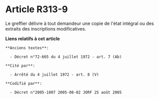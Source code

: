 # Article R313-9

Le greffier délivre à tout demandeur une copie de l'état intégral ou des extraits des inscriptions modificatives.

**Liens relatifs à cet article**

	**Anciens textes**:

	  - Décret n°72-665 du 4 juillet 1972 - art. 7 (Ab)

	**Cité par**:

	  - Arrêté du 4 juillet 1972 - art. 8 (V)

	**Codifié par**:

	  - Décret n°2005-1007 2005-08-02 JORF 25 août 2005
